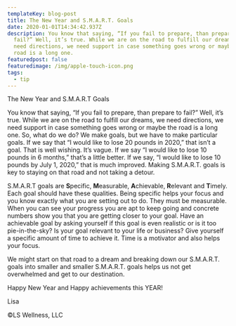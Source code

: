```yaml
---
templateKey: blog-post
title: The New Year and S.M.A.R.T. Goals
date: 2020-01-01T14:34:42.937Z
description: You know that saying, “If you fail to prepare, than prepare to
  fail?” Well, it’s true. While we are on the road to fulfill our dreams, we
  need directions, we need support in case something goes wrong or maybe the
  road is a long one.
featuredpost: false
featuredimage: /img/apple-touch-icon.png
tags:
  - tip
---
```

The New Year and S.M.A.R.T Goals

You know that saying, “If you fail to prepare, than prepare to fail?” Well, it’s true. While we are on the road to fulfill our dreams, we need directions, we need support in case something goes wrong or maybe the road is a long one. So, what do we do? We make goals, but we have to make particular goals. If we say that “I would like to lose 20 pounds in 2020,” that isn’t a goal. That is well wishing. It’s vague. If we say “I would like to lose 10 pounds in 6 months,” that’s a little better. If we say, “I would like to lose 10 pounds by July 1, 2020,” that is much improved. Making S.M.A.R.T. goals is key to staying on that road and not taking a detour.

S.M.A.R.T goals are **S**pecific, **M**easurable, **A**chievable, **R**elevant and **T**imely. Each goal should have these qualities. Being specific helps your focus and you know exactly what you are setting out to do. They must be measurable. When you can see your progress you are apt to keep going and concrete numbers show you that you are getting closer to your goal. Have an achievable goal by asking yourself if this goal is even realistic or is it too pie-in-the-sky? Is your goal relevant to your life or business? Give yourself a specific amount of time to achieve it. Time is a motivator and also helps your focus. 

We might start on that road to a dream and breaking down our S.M.A.R.T. goals into smaller and smaller S.M.A.R.T. goals helps us not get overwhelmed and get to our destination.

Happy New Year and Happy achievements this YEAR!

Lisa

©️LS Wellness, LLC